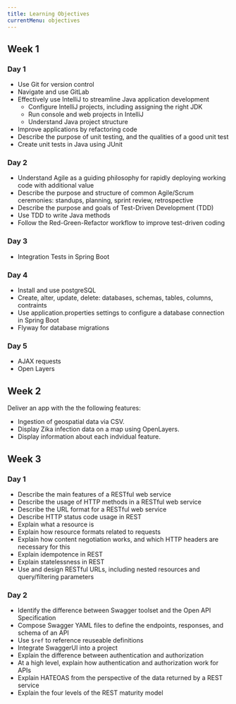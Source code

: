 ```yaml
---
title: Learning Objectives
currentMenu: objectives
---
```


## Week 1

### Day 1

- Use Git for version control
- Navigate and use GitLab
- Effectively use IntelliJ to streamline Java application development
    - Configure IntelliJ projects, including assigning the right JDK
    - Run console and web projects in IntelliJ
    - Understand Java project structure
- Improve applications by refactoring code
- Describe the purpose of unit testing, and the qualities of a good unit test 
- Create unit tests in Java using JUnit

### Day 2

- Understand Agile as a guiding philosophy for rapidly deploying working code with additional value
- Describe the purpose and structure of common Agile/Scrum ceremonies: standups, planning, sprint review, retrospective
- Describe the purpose and goals of Test-Driven Development (TDD)
- Use TDD to write Java methods
- Follow the Red-Green-Refactor workflow to improve test-driven coding

### Day 3
- Integration Tests in Spring Boot

### Day 4
- Install and use postgreSQL
- Create, alter, update, delete: databases, schemas, tables, columns, contraints
- Use application.properties settings to configure a database connection in Spring Boot
- Flyway for database migrations

### Day 5
- AJAX requests
- Open Layers

## Week 2

Deliver an app with the the following features:

- Ingestion of geospatial data via CSV.
- Display Zika infection data on a map using OpenLayers.
- Display information about each indvidual feature.

## Week 3

### Day 1
- Describe the main features of a RESTful web service
- Describe the usage of HTTP methods in a RESTful web service
- Describe the URL format for a RESTful web service
- Describe HTTP status code usage in REST
- Explain what a resource is
- Explain how resource formats related to requests
- Explain how content negotiation works, and which HTTP headers are necessary for this
- Explain idempotence in REST
- Explain statelessness in REST
- Use and design RESTful URLs, including nested resources and query/filtering parameters

### Day 2
- Identify the difference between Swagger toolset and the Open API Specification
- Compose Swagger YAML files to define the endpoints, responses, and schema of an API
- Use `$ref` to reference reuseable definitions
- Integrate SwaggerUI into a project
- Explain the difference between authentication and authorization
- At a high level, explain how authentication and authorization work for APIs
- Explain HATEOAS from the perspective of the data returned by a REST service
- Explain the four levels of the REST maturity model
